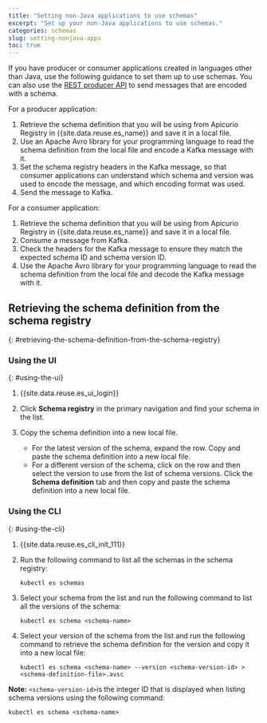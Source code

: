 ```yaml
---
title: "Setting non-Java applications to use schemas"
excerpt: "Set up your non-Java applications to use schemas."
categories: schemas
slug: setting-nonjava-apps
toc: true
---
```


If you have producer or consumer applications created in languages other than Java, use the following guidance to set them up to use schemas. You can also use the [REST producer API](../using-with-rest-producer) to send messages that are encoded with a schema.



For a producer application:
1. Retrieve the schema definition that you will be using from Apicurio Registry in {{site.data.reuse.es_name}} and save it in a local file.
2. Use an Apache Avro library for your programming language to read the schema definition from the local file and encode a Kafka message with it.
3. Set the schema registry headers in the Kafka message, so that consumer applications can understand which schema and version was used to encode the message, and which encoding format was used.
4. Send the message to Kafka.

For a consumer application:
1. Retrieve the schema definition that you will be using from Apicurio Registry in {{site.data.reuse.es_name}} and save it in a local file.
2. Consume a message from Kafka.
3. Check the headers for the Kafka message to ensure they match the expected schema ID and schema version ID.
4. Use the Apache Avro library for your programming language to read the schema definition from the local file and decode the Kafka message with it.

## Retrieving the schema definition from the schema registry
{: #retrieving-the-schema-definition-from-the-schema-registry}

### Using the UI
{: #using-the-ui}

1. {{site.data.reuse.es_ui_login}}
2. Click **Schema registry** in the primary navigation and find your schema in the list.
3. Copy the schema definition into a new local file.

   - For the latest version of the schema, expand the row. Copy and paste the schema definition into a new local file.
   - For a different version of the schema, click on the row and then select the version to use from the list of schema versions. Click the **Schema definition** tab and then copy and paste the schema definition into a new local file.

### Using the CLI
{: #using-the-cli}

1. {{site.data.reuse.es_cli_init_111}}
2. Run the following command to list all the schemas in the schema registry:

   ```shell
   kubectl es schemas
   ```

3. Select your schema from the list and run the following command to list all the versions of the schema:

   ```shell
   kubectl es schema <schema-name>
   ```

4. Select your version of the schema from the list and run the following command to retrieve the schema definition for the version and copy it into a new local file:

   ```shell
   kubectl es schema <schema-name> --version <schema-version-id> > <schema-definition-file>.avsc
   ```

**Note:** `<schema-version-id>`is the integer ID that is displayed when listing schema versions using the following command:

```shell
kubectl es schema <schema-name>
```


